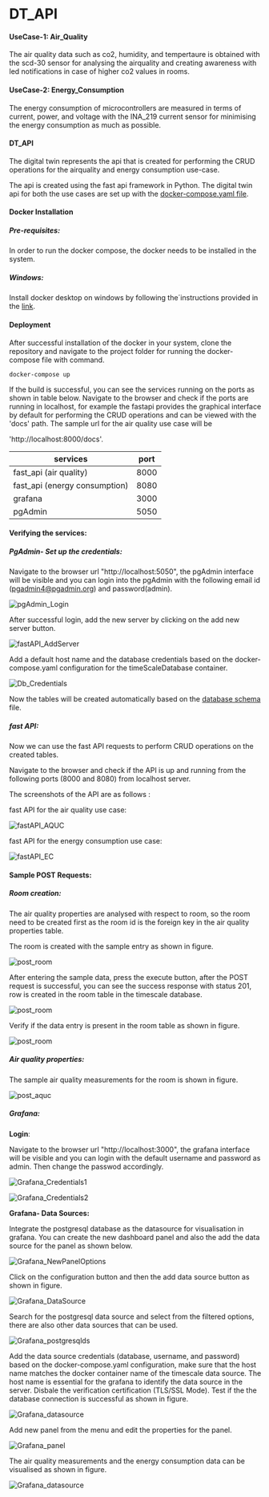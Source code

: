 # DT_API
#### UseCase-1: Air_Quality

The air quality data such as co2, humidity, and tempertaure is obtained with the scd-30 sensor for analysing the airquality and creating awareness with led notifications in case of higher co2 values in rooms.

#### UseCase-2: Energy_Consumption

The energy consumption of microcontrollers are measured in terms of current, power, and voltage with the INA_219 current sensor for minimising the energy consumption as much as possible.

#### DT_API

The digital twin represents the api that is created for performing the CRUD operations for the airquality  and energy consumption use-case.

The api is created using the fast api framework in Python. The digital twin api for both the use cases are set up with the [docker-compose.yaml file]('https://github.com/Ramya-Jayaraman-CseJku/DT_API/blob/main/docker-compose.yaml'). 

#### Docker Installation

##### Pre-requisites:

In order to run the docker compose, the docker needs to be installed in the system.

##### Windows:

Install docker desktop on windows by following the´instructions provided in the [link]('https://docs.docker.com/desktop/install/windows-install/').

#### Deployment

After successful installation of the docker in your system, clone the repository and navigate to the project folder for running the docker-compose file with command.

`docker-compose up`

If the build is successful, you can see the services running on the ports as shown in table below. Navigate to the browser and check if the ports are running in localhost, for example the fastapi provides the graphical interface by default for performing the CRUD operations and can be viewed with the 'docs' path. The sample url for the air quality use case will be

 'http://localhost:8000/docs'.

| services                      | port |
| ----------------------------- | ---- |
| fast_api (air quality)        | 8000 |
| fast_api (energy consumption) | 8080 |
| grafana                       | 3000 |
| pgAdmin                       | 5050 |

#### Verifying the services:

##### PgAdmin- Set up the credentials:

Navigate to the browser url "http://localhost:5050", the pgAdmin interface will be visible and you can login into the pgAdmin with the following email id (pgadmin4@pgadmin.org) and password(admin).

![pgAdmin_Login](./images/pgAdmin_Login.png)

After successful login, add the new server by clicking on the add new server button.

![fastAPI_AddServer](./images/pgAdmin_AddNewServer.png)

Add a default host name and the database credentials based on the docker-compose.yaml configuration for the timeScaleDatabase container.

![Db_Credentials](./images/serverCredentials.png)

Now the tables will be created automatically based on the [database schema](https://github.com/Ramya-Jayaraman-CseJku/DT_API/Database_Schema.sql) file.

##### fast API:

Now we can use the fast API requests to perform CRUD operations on the created tables.

Navigate to the browser and check if the API is up and running from the following ports (8000 and 8080) from localhost server.

The screenshots of the API are as follows :

fast API for the air quality use case:

![fastAPI_AQUC](./images/fastAPI_AQUC.png)

fast API for the energy consumption use case:

![fastAPI_EC](./images/fastAPI_EC.png)

#### Sample POST Requests:

##### Room creation:

The air quality properties are analysed with respect to room, so the room need to be created first as the room id is the foreign key in the air quality properties table.

The room is created with the sample entry as shown in figure.

![post_room](./images/room_Creation.png)

After entering the sample data, press the execute button, after the POST request is successful, you can see the success response with status 201, row is created in the room table in the timescale database.

![post_room](./images/Room_Creation_Success.png)

Verify if the data entry is present in the room table as shown in figure.

![post_room](./images/VerifyData_Room_Table.png)

##### Air quality properties:

The sample air quality measurements for the room is shown in figure.

![post_aquc](./images/airQualityProperties.png) 

##### Grafana: 

**Login**:

Navigate to the browser url "http://localhost:3000", the grafana interface will be visible and you can login with the default username and password as admin. Then change the passwod accordingly.

![Grafana_Credentials1](./images/Grafana_Login.png)

![Grafana_Credentials2](./images/Grafana_NewPswd.png)

**Grafana- Data Sources:**

Integrate the postgresql database as the datasource for visualisation in grafana. You can create the new dashboard panel and also the add the data source for the panel as shown below.

![Grafana_NewPanelOptions](./images/Grafana_NewPanleOptions.png)

Click on the configuration button and then the add data source button as shown in figure.

![Grafana_DataSource](./images/Grafana_AddDataSource.png)

Search for the postgresql data source and select from the filtered options, there are also other data sources that can be used.

![Grafana_postgresqlds](./images/Grafana_AddDataSources.png)

Add the data source credentials (database, username, and password) based on the docker-compose.yaml configuration, make sure that the host name matches the docker container name of the timescale data source. The host name is essential for the grafana to identify the data source in the server.  Disbale the verification certification (TLS/SSL Mode). Test if the the database connection is successful as shown in  figure.

![Grafana_datasource](./images/Grafana_DataSources.png)

Add new panel from the menu and edit the properties for the panel.

![Grafana_panel](./images/Grafana_AddNewPanel.png)

The air quality measurements and the energy consumption data can be visualised as shown in figure.

![Grafana_datasource](./images/CDL-MINT%AQUC&EC_Grafana.png)



